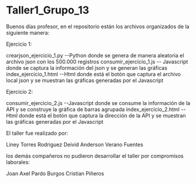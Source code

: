 # Taller1_Grupo_13

Buenos días profesor, en el repositorio están los archivos organizados de la siguiente manera:

Ejercicio 1:

crearjson_ejercicio_1.py --Python donde se genera de manera aleatoria el archivo json con los 500.000 registros
consumir_ejercicio_1.js -- Javascript donde se captura la información del json y se generan las gráficas
index_ejercicio_1.html --Html donde está el botón que captura el archivo local json y se muestran las gráficas generadas por el Javascript

Ejercicio 2:

consumir_ejercicio_2.js --Javascript donde se consume la información de la API y se construye la gráfica de barras agrupada
index_ejercicio_2.html -- Html donde está el botón que captura la dirección de la API y se muestran las gráficas generadas por el Javascript

El taller fue realizado por:

Liney Torres Rodriguez
Deivid Anderson Verano Fuentes

los demás compañeros no pudieron desarrollar el taller por compromisos laborales:

Joan Axel Pardo Burgos
Cristian Piñeros
